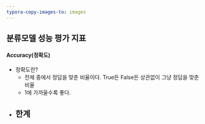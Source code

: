 ```yaml
---
typora-copy-images-to: images
---
```




#### 

## 분류모델 성능 평가 지표

#### Accuracy(정확도)

- 정확도란?
  - 전체 중에서 정답을 맞춘 비율이다. True든 False든 상관없이 그냥 정답을 맞춘 비율
  - 1에 가까울수록 좋다. 
- 한계
  - 